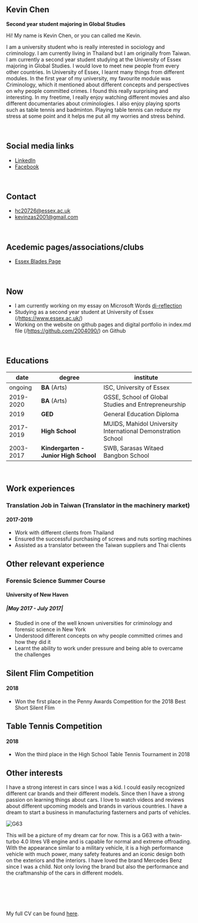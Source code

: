 ## Kevin Chen
**Second year student majoring in Global Studies**  

Hi! My name is Kevin Chen, or you can called me Kevin.  

I am a university student who is really interested in sociology and criminology. I am currently living in Thailand but I am originally from Taiwan. I am currently a second year student studying at the University of Essex majoring in Global Studies. I would love to meet new people from every other countries. In University of Essex, I learnt many things from different modules. In the first year of my university, my favourite module was Criminology, which it mentioned about different concepts and perspectives on why people committed crimes. I found this really surprising and interesting. In my freetime, I really enjoy watching different movies and also different documentaries about criminologies. I also enjoy playing sports such as table tennis and badminton. Playing table tennis can reduce my stress at some point and it helps me put all my worries and stress behind.  


<br>

## Social media links
- [LinkedIn](https://www.linkedin.com/in/kevin-chen-3703b4200/)
- [Facebook](https://www.facebook.com/horngyaw.chen)


<br>

## Contact
- hc20726@essex.ac.uk
- kevinzas2001@gmail.com

<br>

## Acedemic pages/associations/clubs
- [Essex Blades Page](https://www.essexstudent.com/tabletennis/)


<br>

## Now
- I am currently working on my essay on Microsoft Words [di-reflection](di-reflection.md)
- Studying as a second year student at University of Essex (/https://www.essex.ac.uk/)
- Working on the website on github pages and digital portfolio in index.md file (/https://github.com/2004090/) on Github


<br>

## Educations

| date | degree | institute |
--- | --- | ---
|ongoing|**BA** (Arts) |ISC, University of Essex|
| 2019-2020 | **BA** (Arts) | GSSE, School of Global Studies and Entrepreneurship |
|   2019    | **GED** | General Education Diploma |
| 2017-2019 | **High School** | MUIDS, Mahidol University International Demonstration School
| 2003-2017 | **Kindergarten - Junior High School** | SWB, Sarasas Witaed Bangbon School  |

<br>

## Work experiences
### Translation Job in Taiwan (Translator in the machinery market)
#### 2017-2019
 - Work with different clients from Thailand
 - Ensured the successful purchasing of screws and nuts sorting machines
 - Assisted as a translator between the Taiwan suppliers and Thai clients
  
 
## Other relevant experience

### Forensic Science Summer Course
#### University of New Haven 
 ##### |May 2017 - July 2017|
- Studied in one of the well known universities for criminology and forensic science in New York  
- Understood different concepts on why people committed crimes and how they did it 
- Learnt the ability to work under pressure and being able to overcame the challenges 

## Silent Flim Competition
   #### 2018
- Won the first place in the Penny Awards Competition for the 2018 Best Short Silent Flim

## Table Tennis Competition 
   #### 2018
- Won the third place in the High School Table Tennis Tournament in 2018


## Other interests

I have a strong interest in cars since I was a kid. I could easily recognized different car brands and their different models. Since then I have a strong passion on learning things about cars. I love to watch videos and reviews about different upcoming models and brands in various countries. I have a dream to start a business in manufacturing fasterners and parts of vehicles.

![G63](https://user-images.githubusercontent.com/92858097/148804353-1a3b704c-6b27-4ea8-8d20-7a03b8f1280b.jpeg)

This will be a picture of my dream car for now. This is a G63 with a twin-turbo 4.0 litres V8 engine and is capable for normal and extreme offroading. With the appearance similar to a military vehicle, it is a high performance vehicle with much power, many safety features and an iconic design both on the exteriors and the interiors. I have loved the brand Mercedes Benz since I was a child. Not only loving the brand but also the performance and the craftmanship of the cars in different models. 


<br>


<br><br> 

My full CV can be found [here](https://2004090.github.io/CS220-AU-portfolio/).
